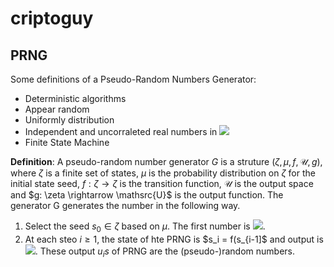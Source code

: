 # criptoguy

## PRNG

Some definitions of a Pseudo-Random Numbers Generator:

- Deterministic algorithms
- Appear random
- Uniformly distribution
- Independent and uncorraleted real numbers in <img src="https://render.githubusercontent.com/render/math?math=[0,1)">
- Finite State Machine 

**Definition**:
 A pseudo-random number generator $G$ is a struture $(\zeta, \mu, f, \mathscr{U}, g)$, where $\zeta$ is a finite set of states, $\mu$ is the probability distribution on $\zeta$ for the initial state seed, $f:\zeta \rightarrow \zeta$ is the transition function, $\mathscr{U}$ is the output space and $g: \zeta \rightarrow \mathsrc{U}$ is the output function. The generator G generates the number in the following way.
 
 1. Select the seed $s_0 \in \zeta$ based on $\mu$. The first number is <img src="https://render.githubusercontent.com/render/math?math=u_0 = g(s_0)">.
 2. At each steo $i \geq 1$, the state of hte PRNG is $s_i = f(s_{i-1]$ and output is <img src="https://render.githubusercontent.com/render/math?math=u_i = g(s_i)">. These output $u_is$ of PRNG are the (pseudo-)random numbers.

